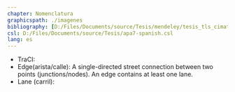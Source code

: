 ```yaml
---
chapter: Nomenclatura
graphicspath: ./imagenes
bibliography: [D:/Files/Documents/source/Tesis/mendeley/tesis_tls_cimat.bib] 
csl: D:/Files/Documents/source/Tesis/apa7-spanish.csl 
lang: es 
---
```


<!-- Sacar definiciones de [aqui](https://sumo.dlr.de/docs/Other/Glossary.html). Investigar como citarlo. -->

+ TraCI:
+ Edge(arista/calle): A single-directed street connection between two points (junctions/nodes). An edge contains at least one lane.
+ Lane (carril):
